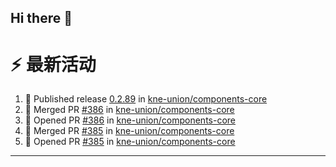 ## Hi there 👋

<!--

**Here are some ideas to get you started:**

🙋‍♀️ A short introduction - what is your organization all about?
🌈 Contribution guidelines - how can the community get involved?
👩‍💻 Useful resources - where can the community find your docs? Is there anything else the community should know?
🍿 Fun facts - what does your team eat for breakfast?
🧙 Remember, you can do mighty things with the power of [Markdown](https://docs.github.com/github/writing-on-github/getting-started-with-writing-and-formatting-on-github/basic-writing-and-formatting-syntax)
-->


# ⚡ 最新活动

<!--START_SECTION:activity-->
1. 🚀 Published release [0.2.89](https://github.com/kne-union/components-core/releases/tag/0.2.89) in [kne-union/components-core](https://github.com/kne-union/components-core)
2. 🎉 Merged PR [#386](https://github.com/kne-union/components-core/pull/386) in [kne-union/components-core](https://github.com/kne-union/components-core)
3. 💪 Opened PR [#386](https://github.com/kne-union/components-core/pull/386) in [kne-union/components-core](https://github.com/kne-union/components-core)
4. 🎉 Merged PR [#385](https://github.com/kne-union/components-core/pull/385) in [kne-union/components-core](https://github.com/kne-union/components-core)
5. 💪 Opened PR [#385](https://github.com/kne-union/components-core/pull/385) in [kne-union/components-core](https://github.com/kne-union/components-core)
<!--END_SECTION:activity-->

---
